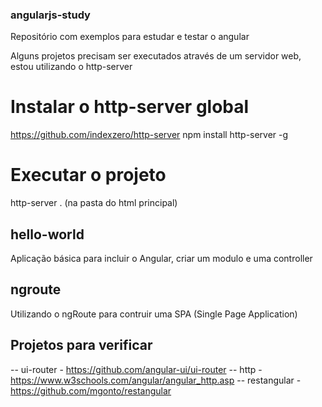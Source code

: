 ### angularjs-study
Repositório com exemplos para estudar e testar o angular

Alguns projetos precisam ser executados através de um servidor web, estou utilizando o http-server
# Instalar o http-server global
https://github.com/indexzero/http-server
npm install http-server -g
# Executar o projeto
http-server . (na pasta do html principal)

## hello-world
Aplicação básica para incluir o Angular, criar um modulo e uma controller

## ngroute
Utilizando o ngRoute para contruir uma SPA (Single Page Application)

## Projetos para verificar
-- ui-router - https://github.com/angular-ui/ui-router
-- http - https://www.w3schools.com/angular/angular_http.asp
-- restangular - https://github.com/mgonto/restangular
